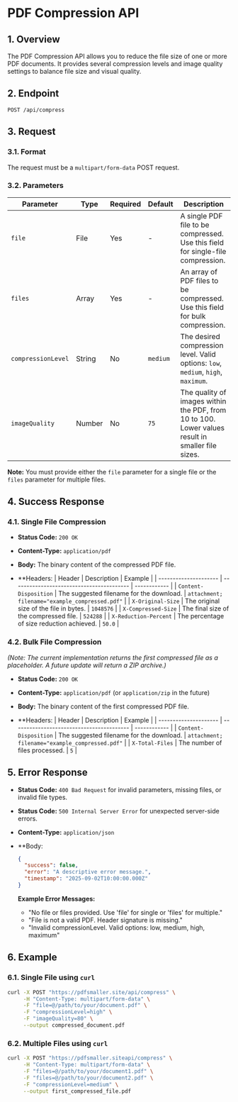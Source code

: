 # PDF Compression API

## 1. Overview

The PDF Compression API allows you to reduce the file size of one or more PDF documents. It provides several compression levels and image quality settings to balance file size and visual quality.

## 2. Endpoint

`POST /api/compress`

## 3. Request

### 3.1. Format

The request must be a `multipart/form-data` POST request.

### 3.2. Parameters

| Parameter          | Type                               | Required | Default  | Description                                                                                             |
| ------------------ | ---------------------------------- | -------- | -------- | ------------------------------------------------------------------------------------------------------- |
| `file`             | File                               | Yes      | -        | A single PDF file to be compressed. Use this field for single-file compression.                         |
| `files`            | Array<File>                        | Yes      | -        | An array of PDF files to be compressed. Use this field for bulk compression.                            |
| `compressionLevel` | String                             | No       | `medium` | The desired compression level. Valid options: `low`, `medium`, `high`, `maximum`.                       |
| `imageQuality`     | Number                             | No       | `75`     | The quality of images within the PDF, from 10 to 100. Lower values result in smaller file sizes.         |

**Note:** You must provide either the `file` parameter for a single file or the `files` parameter for multiple files.

## 4. Success Response

### 4.1. Single File Compression

-   **Status Code:** `200 OK`
-   **Content-Type:** `application/pdf`
-   **Body:** The binary content of the compressed PDF file.

-   **Headers:
    | Header                | Description                               | Example      |
    | --------------------- | ----------------------------------------- | ------------ |
    | `Content-Disposition` | The suggested filename for the download.  | `attachment; filename="example_compressed.pdf"` |
    | `X-Original-Size`     | The original size of the file in bytes.   | `1048576`    |
    | `X-Compressed-Size`   | The final size of the compressed file.    | `524288`     |
    | `X-Reduction-Percent` | The percentage of size reduction achieved. | `50.0`       |

### 4.2. Bulk File Compression

*(Note: The current implementation returns the first compressed file as a placeholder. A future update will return a ZIP archive.)*

-   **Status Code:** `200 OK`
-   **Content-Type:** `application/pdf` (or `application/zip` in the future)
-   **Body:** The binary content of the first compressed PDF file.

-   **Headers:
    | Header                | Description                               | Example      |
    | --------------------- | ----------------------------------------- | ------------ |
    | `Content-Disposition` | The suggested filename for the download.  | `attachment; filename="example_compressed.pdf"` |
    | `X-Total-Files`       | The number of files processed.            | `5`          |

## 5. Error Response

-   **Status Code:** `400 Bad Request` for invalid parameters, missing files, or invalid file types.
-   **Status Code:** `500 Internal Server Error` for unexpected server-side errors.
-   **Content-Type:** `application/json`

-   **Body:
    ```json
    {
      "success": false,
      "error": "A descriptive error message.",
      "timestamp": "2025-09-02T10:00:00.000Z"
    }
    ```
    **Example Error Messages:**
    - "No file or files provided. Use 'file' for single or 'files' for multiple."
    - "File is not a valid PDF. Header signature is missing."
    - "Invalid compressionLevel. Valid options: low, medium, high, maximum"

## 6. Example

### 6.1. Single File using `curl`

```bash
curl -X POST "https://pdfsmaller.site/api/compress" \
     -H "Content-Type: multipart/form-data" \
     -F "file=@/path/to/your/document.pdf" \
     -F "compressionLevel=high" \
     -F "imageQuality=80" \
     --output compressed_document.pdf
```

### 6.2. Multiple Files using `curl`

```bash
curl -X POST "https://pdfsmaller.siteapi/compress" \
     -H "Content-Type: multipart/form-data" \
     -F "files=@/path/to/your/document1.pdf" \
     -F "files=@/path/to/your/document2.pdf" \
     -F "compressionLevel=medium" \
     --output first_compressed_file.pdf
```